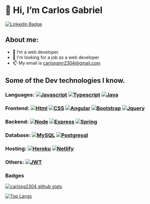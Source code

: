 #  👋 Hi, I’m Carlos Gabriel

[![Linkedin Badge](https://img.shields.io/badge/-LinkedIn-blue?style=flat-square&logo=Linkedin&logoColor=white&link=https://www.linkedin.com/in/guilhermo-masid-494677b8/)](https://www.linkedin.com/in/carlos-gabriel-martins-rosa-b20922219/)

## About me:

- 👀 I’m a web developer.
- 💞️ I'm looking for a job as a web developer
- 📫 My email is carlosgmr2304@gmail.com

## Some of the Dev technologies I know.

### Languages:  [![Javascript](https://img.shields.io/badge/JavaScript-F7DF1E?style=for-the-badge&logo=javascript&logoColor=black)](https://www.javascript.com/)  [![Typescript](https://img.shields.io/badge/TypeScript-007ACC?style=for-the-badge&logo=typescript&logoColor=white)](https://www.typescriptlang.org/)  [![Java](https://img.shields.io/badge/Java-ED8B00?style=for-the-badge&logo=java&logoColor=white)](https://www.java.com/)


### Frontend:  [![Html](https://img.shields.io/badge/HTML5-E34F26?style=for-the-badge&logo=html5&logoColor=white)](https://developer.mozilla.org/pt-BR/docs/Web/HTML)  [![CSS](https://img.shields.io/badge/CSS3-1572B6?style=for-the-badge&logo=css3&logoColor=white)](https://developer.mozilla.org/pt-BR/docs/Web/CSS)  [![Angular](https://img.shields.io/badge/Angular-DD0031?style=for-the-badge&logo=angular&logoColor=white)](https://angular.io/)  [![Bootstrap](	https://img.shields.io/badge/Bootstrap-563D7C?style=for-the-badge&logo=bootstrap&logoColor=white)](https://getbootstrap.com/)   [![Jquery](https://img.shields.io/badge/jQuery-0769AD?style=for-the-badge&logo=jquery&logoColor=white)](https://jquery.com/)

### Backend:  [![Node](https://img.shields.io/badge/Node.js-43853D?style=for-the-badge&logo=node.js&logoColor=white)](https://nodejs.org/en/) [![Express](https://img.shields.io/badge/Express.js-404D59?style=for-the-badge)](https://expressjs.com/) [![Spring](https://img.shields.io/badge/Spring-6DB33F?style=for-the-badge&logo=spring&logoColor=white)](https://spring.io/projects/spring-boot)

### Database:  [![MySQL](https://img.shields.io/badge/MySQL-00000F?style=for-the-badge&logo=mysql&logoColor=white)](https://www.mysql.com/) [![Postgresql](https://img.shields.io/badge/PostgreSQL-316192?style=for-the-badge&logo=postgresql&logoColor=white)](https://www.postgresql.org/)


### Hosting:  [![Heroku](https://img.shields.io/badge/Heroku-430098?style=for-the-badge&logo=heroku&logoColor=white)](heroku.com) [![Netlify](https://img.shields.io/badge/Netlify-00C7B7?style=for-the-badge&logo=netlify&logoColor=white)](https://netlify.com)

### Others:  [![JWT](https://img.shields.io/badge/json%20web%20tokens-323330?style=for-the-badge&logo=json-web-tokens&logoColor=pink)](https://jwt.io/)

### Badges

[![carlosg2304 github stats](https://github-readme-stats.vercel.app/api?username=CarlosG2304&show_icons=true&title_color=fff&icon_color=37aaff&text_color=f8f8f2&bg_color=171c24&count_private=true)](https://github.com/CarlosG2304)

[![Top Langs](https://github-readme-stats.vercel.app/api/top-langs/?username=CarlosG2304&layout=compact&title_color=fff&text_color=f8f8f2&bg_color=171c24)](https://github.com/CarlosG2304)





